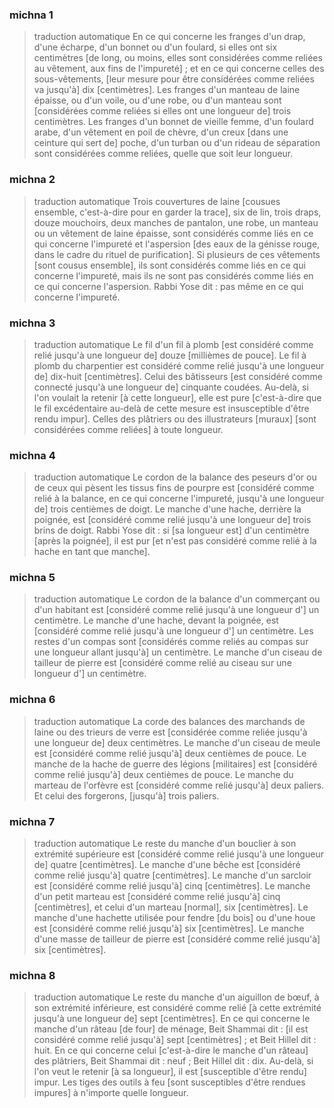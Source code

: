 
### michna 1
> traduction automatique
En ce qui concerne les franges d'un drap, d'une écharpe, d'un bonnet ou d'un foulard, si elles ont six centimètres [de long, ou moins, elles sont considérées comme reliées au vêtement, aux fins de l'impureté] ; et en ce qui concerne celles des sous-vêtements, [leur mesure pour être considérées comme reliées va jusqu'à] dix [centimètres]. Les franges d'un manteau de laine épaisse, ou d'un voile, ou d'une robe, ou d'un manteau sont [considérées comme reliées si elles ont une longueur de] trois centimètres. Les franges d'un bonnet de vieille femme, d'un foulard arabe, d'un vêtement en poil de chèvre, d'un creux [dans une ceinture qui sert de] poche, d'un turban ou d'un rideau de séparation sont considérées comme reliées, quelle que soit leur longueur.

### michna 2
> traduction automatique
Trois couvertures de laine [cousues ensemble, c'est-à-dire pour en garder la trace], six de lin, trois draps, douze mouchoirs, deux manches de pantalon, une robe, un manteau ou un vêtement de laine épaisse, sont considérés comme liés en ce qui concerne l'impureté et l'aspersion [des eaux de la génisse rouge, dans le cadre du rituel de purification]. Si plusieurs de ces vêtements [sont cousus ensemble], ils sont considérés comme liés en ce qui concerne l'impureté, mais ils ne sont pas considérés comme liés en ce qui concerne l'aspersion. Rabbi Yose dit : pas même en ce qui concerne l'impureté.

### michna 3
> traduction automatique
Le fil d'un fil à plomb [est considéré comme relié jusqu'à une longueur de] douze [millièmes de pouce]. Le fil à plomb du charpentier est considéré comme relié jusqu'à une longueur de] dix-huit [centimètres]. Celui des bâtisseurs [est considéré comme connecté jusqu'à une longueur de] cinquante coudées. Au-delà, si l'on voulait la retenir [à cette longueur], elle est pure [c'est-à-dire que le fil excédentaire au-delà de cette mesure est insusceptible d'être rendu impur]. Celles des plâtriers ou des illustrateurs [muraux] [sont considérées comme reliées] à toute longueur.

### michna 4
> traduction automatique
Le cordon de la balance des peseurs d'or ou de ceux qui pèsent les tissus fins de pourpre est [considéré comme relié à la balance, en ce qui concerne l'impureté, jusqu'à une longueur de] trois centièmes de doigt. Le manche d'une hache, derrière la poignée, est [considéré comme relié jusqu'à une longueur de] trois brins de doigt. Rabbi Yose dit : si [sa longueur est] d'un centimètre [après la poignée], il est pur [et n'est pas considéré comme relié à la hache en tant que manche].

### michna 5
> traduction automatique
Le cordon de la balance d'un commerçant ou d'un habitant est [considéré comme relié jusqu'à une longueur d'] un centimètre. Le manche d'une hache, devant la poignée, est [considéré comme relié jusqu'à une longueur d'] un centimètre. Les restes d'un compas sont [considérés comme reliés au compas sur une longueur allant jusqu'à] un centimètre. Le manche d'un ciseau de tailleur de pierre est [considéré comme relié au ciseau sur une longueur d'] un centimètre.

### michna 6
> traduction automatique
La corde des balances des marchands de laine ou des trieurs de verre est [considérée comme reliée jusqu'à une longueur de] deux centimètres. Le manche d'un ciseau de meule est [considéré comme relié jusqu'à] deux centièmes de pouce. Le manche de la hache de guerre des légions [militaires] est [considéré comme relié jusqu'à] deux centièmes de pouce. Le manche du marteau de l'orfèvre est [considéré comme relié jusqu'à] deux paliers. Et celui des forgerons, [jusqu'à] trois paliers.

### michna 7
> traduction automatique
Le reste du manche d'un bouclier à son extrémité supérieure est [considéré comme relié jusqu'à une longueur de] quatre [centimètres]. Le manche d'une bêche est [considéré comme relié jusqu'à] quatre [centimètres]. Le manche d'un sarcloir est [considéré comme relié jusqu'à] cinq [centimètres]. Le manche d'un petit marteau est [considéré comme relié jusqu'à] cinq [centimètres], et celui d'un marteau [normal], six [centimètres]. Le manche d'une hachette utilisée pour fendre [du bois] ou d'une houe est [considéré comme relié jusqu'à] six [centimètres]. Le manche d'une masse de tailleur de pierre est [considéré comme relié jusqu'à] six [centimètres].

### michna 8
> traduction automatique
Le reste du manche d'un aiguillon de bœuf, à son extrémité inférieure, est considéré comme relié [à cette extrémité jusqu'à une longueur de] sept [centimètres]. En ce qui concerne le manche d'un râteau [de four] de ménage, Beit Shammai dit : [il est considéré comme relié jusqu'à] sept [centimètres] ; et Beit Hillel dit : huit. En ce qui concerne celui [c'est-à-dire le manche d'un râteau] des plâtriers, Beit Shammai dit : neuf ; Beit Hillel dit : dix. Au-delà, si l'on veut le retenir [à sa longueur], il est [susceptible d'être rendu] impur. Les tiges des outils à feu [sont susceptibles d'être rendues impures] à n'importe quelle longueur.
